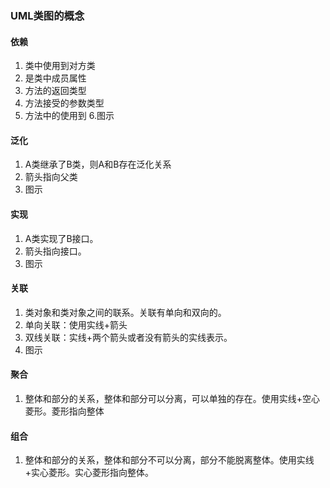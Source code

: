 
### UML类图的概念
#### 依赖
1. 类中使用到对方类
2. 是类中成员属性
3. 方法的返回类型
4. 方法接受的参数类型
5. 方法中的使用到
6.图示
#### 泛化
1. A类继承了B类，则A和B存在泛化关系
2. 箭头指向父类
3. 图示
#### 实现
1. A类实现了B接口。
2. 箭头指向接口。
3. 图示
#### 关联
1. 类对象和类对象之间的联系。关联有单向和双向的。
2. 单向关联：使用实线+箭头
3. 双线关联：实线+两个箭头或者没有箭头的实线表示。
4. 图示
#### 聚合
1. 整体和部分的关系，整体和部分可以分离，可以单独的存在。使用实线+空心菱形。菱形指向整体

#### 组合
1. 整体和部分的关系，整体和部分不可以分离，部分不能脱离整体。使用实线+实心菱形。实心菱形指向整体。
